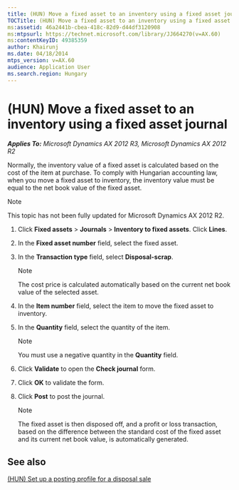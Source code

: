 ```yaml
---
title: (HUN) Move a fixed asset to an inventory using a fixed asset journal
TOCTitle: (HUN) Move a fixed asset to an inventory using a fixed asset journal
ms:assetid: 46a2441b-cbea-418c-82d9-d44df3120908
ms:mtpsurl: https://technet.microsoft.com/library/JJ664270(v=AX.60)
ms:contentKeyID: 49385359
author: Khairunj
ms.date: 04/18/2014
mtps_version: v=AX.60
audience: Application User
ms.search.region: Hungary
---
```


# (HUN) Move a fixed asset to an inventory using a fixed asset journal 


_**Applies To:** Microsoft Dynamics AX 2012 R3, Microsoft Dynamics AX 2012 R2_

Normally, the inventory value of a fixed asset is calculated based on the cost of the item at purchase. To comply with Hungarian accounting law, when you move a fixed asset to inventory, the inventory value must be equal to the net book value of the fixed asset.


> [!NOTE]
> <P>This topic has not been fully updated for Microsoft Dynamics AX 2012 R2.</P>



1.  Click **Fixed assets** \> **Journals** \> **Inventory to fixed assets**. Click **Lines**.

2.  In the **Fixed asset number** field, select the fixed asset.

3.  In the **Transaction type** field, select **Disposal-scrap**.
    

    > [!NOTE]
    > <P>The cost price is calculated automatically based on the current net book value of the selected asset.</P>



4.  In the **Item number** field, select the item to move the fixed asset to inventory.

5.  In the **Quantity** field, select the quantity of the item.
    

    > [!NOTE]
    > <P>You must use a negative quantity in the <STRONG>Quantity</STRONG> field.</P>



6.  Click **Validate** to open the **Check journal** form.

7.  Click **OK** to validate the form.

8.  Click **Post** to post the journal.
    

    > [!NOTE]
    > <P>The fixed asset is then disposed off, and a profit or loss transaction, based on the difference between the standard cost of the fixed asset and its current net book value, is automatically generated.</P>



## See also

[(HUN) Set up a posting profile for a disposal sale](hun-set-up-a-posting-profile-for-a-disposal-sale.md)

  


